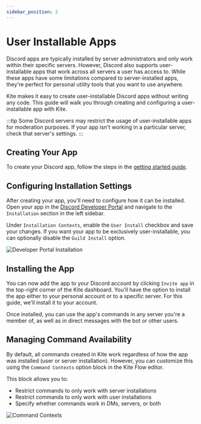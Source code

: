 ```yaml
---
sidebar_position: 2
---
```


# User Installable Apps

Discord apps are typically installed by server administrators and only work within their specific servers. However, Discord also supports user-installable apps that work across all servers a user has access to. While these apps have some limitations compared to server-installed apps, they're perfect for personal utility tools that you want to use anywhere.

Kite makes it easy to create user-installable Discord apps without writing any code. This guide will walk you through creating and configuring a user-installable app with Kite.

:::tip
Some Discord servers may restrict the usage of user-installable apps for moderation purposes. If your app isn't working in a particular server, check that server's settings.
:::

## Creating Your App

To create your Discord app, follow the steps in the [getting started guide](/guides/getting-started).

## Configuring Installation Settings

After creating your app, you'll need to configure how it can be installed. Open your app in the [Discord Developer Portal](https://discord.com/developers/applications) and navigate to the `Installation` section in the left sidebar.

Under `Installation Contexts`, enable the `User Install` checkbox and save your changes. If you want your app to be exclusively user-installable, you can optionally disable the `Guild Install` option.

![Developer Portal Installation](./img/devportal-installation.png)

## Installing the App

You can now add the app to your Discord account by clicking `Invite app` in the top-right corner of the Kite dashboard. You'll have the option to install the app either to your personal account or to a specific server. For this guide, we'll install it to your account.

Once installed, you can use the app's commands in any server you're a member of, as well as in direct messages with the bot or other users.

## Managing Command Availability

By default, all commands created in Kite work regardless of how the app was installed (user or server installation). However, you can customize this using the `Command Contexts` option block in the Kite Flow editor.

This block allows you to:

- Restrict commands to only work with server installations
- Restrict commands to only work with user installations
- Specify whether commands work in DMs, servers, or both

![Command Contexts](./img/example-cmd-contexts.png)
